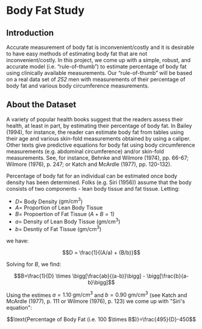 # Body Fat Study

## Introduction

Accurate measurement of body fat is inconvenient/costly and it is desirable to have easy methods of estimating body fat that are not inconvenient/costly. In this project, we come up with a simple, robust, and accurate model (i.e. “rule-of-thumb”) to estimate percentage of body fat using clinically available measurements. Our “rule-of-thumb” will be based on a real data set of *252* men with measurements of their percentage of body fat and various body circumference measurements.

## About the Dataset

A variety of popular health books suggest that the readers assess their health, at least in part, by estimating their percentage of body fat. In Bailey (1994), for instance, the reader can estimate body fat from tables using their age and various skin-fold measurements obtained by using a caliper. Other texts give predictive equations for body fat using body circumference measurements (e.g. abdominal circumference) and/or skin-fold measurements. See, for instance, Behnke and Wilmore (1974), pp. 66-67; Wilmore (1976), p. 247; or Katch and McArdle (1977), pp. 120-132).

Percentage of body fat for an individual can be estimated once body density has been determined. Folks (e.g. Siri (1956)) assume that the body consists of two components - lean body tissue and fat tissue. Letting:

* $D=$ Body Density ($\text{gm}/\text{cm}^3$)
* $A=$ Proportion of Lean Body Tissue
* $B=$ Propoertion of Fat Tissue ($A+B=1$)
* $a=$ Density of Lean Body Tissue ($\text{gm}/\text{cm}^3$)
* $b=$ Desntiy of Fat Tissue ($\text{gm}/\text{cm}^3$)

we have:

$$D = \frac{1}{(A/a) + (B/b)}$$

Solving for $B$, we find:

$$B=\frac{1}{D} \times \bigg[\frac{ab}{(a-b)}\bigg] - \bigg[\frac{b}{a-b}\bigg]$$

Using the estimes $a=1.10\;\text{gm}/\text{cm}^3$ and $b=0.90\;\text{gm}/\text{cm}^3$  (see Katch and McArdle (1977), p. 111 or Wilmore (1976), p. 123) we come up with "Siri's equation":

$$\text{Percentage of Body Fat (i.e. 100 $\times B$)}=\frac{495}{D}-450$$
